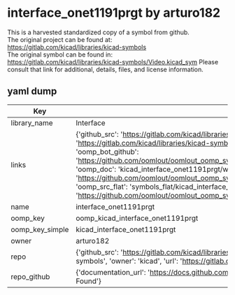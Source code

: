 # interface_onet1191prgt by arturo182  
This is a harvested standardized copy of a symbol from github.  
The original project can be found at:  
https://gitlab.com/kicad/libraries/kicad-symbols  
The original symbol can be found in:
https://gitlab.com/kicad/libraries/kicad-symbols/Video.kicad_sym
Please consult that link for additional, details, files, and license information.  
## yaml dump  
| Key | Value |  
| --- | --- |  
| library_name | Interface |  
| links | {'github_src': 'https://gitlab.com/kicad/libraries/kicad-symbols/Video.kicad_sym', 'github_src_repo': 'https://gitlab.com/kicad/libraries/kicad-symbols', 'oomp_bot': 'kicad_interface_onet1191prgt/working', 'oomp_bot_github': 'https://github.com/oomlout/oomlout_oomp_symbol_bot/tree/main/kicad_interface_onet1191prgt/working', 'oomp_doc': 'kicad_interface_onet1191prgt/working', 'oomp_doc_github': 'https://github.com/oomlout/oomlout_oomp_symbol_doc/tree/main/kicad_interface_onet1191prgt/working', 'oomp_src_flat': 'symbols_flat/kicad_interface_onet1191prgt/working', 'oomp_src_flat_github': 'https://github.com/oomlout/oomlout_oomp_symbol_src/tree/main/kicad_interface_onet1191prgt/working'} |  
| name | interface_onet1191prgt |  
| oomp_key | oomp_kicad_interface_onet1191prgt |  
| oomp_key_simple | kicad_interface_onet1191prgt |  
| owner | arturo182 |  
| repo | {'github_src': 'https://gitlab.com/kicad/libraries/kicad-symbols/Video.kicad_sym', 'name': 'libraries/kicad-symbols', 'owner': 'kicad', 'url': 'https://gitlab.com/kicad/libraries/kicad-symbols'} |  
| repo_github | {'documentation_url': 'https://docs.github.com/rest/repos/repos#get-a-repository', 'message': 'Not Found'} |  

